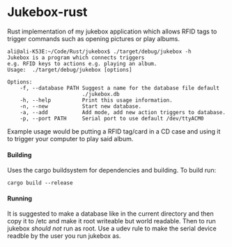 # Jukebox-rust

Rust implementation of my jukebox application which allows RFID tags to trigger commands such as opening pictures or play albums.

```
ali@ali-K53E:~/Code/Rust/jukebox$ ./target/debug/jukebox -h
Jukebox is a program which connects triggers
e.g. RFID keys to actions e.g. playing an album.
Usage:	./target/debug/jukebox [options]

Options:
    -f, --database PATH Suggest a name for the database file default
                        ./jukebox.db
    -h, --help          Print this usage information.
    -n, --new           Start new database.
    -a, --add           Add mode, add new action triggers to database.
    -p, --port PATH     Serial port to use default /dev/ttyACM0
```

Example usage would be putting a RFID tag/card in a CD case and using it to trigger your computer to play said album.

#### Building
Uses the cargo buildsystem for dependencies and building.
To build run:
```
cargo build --release
```

#### Running
It is suggested to make a database like in the current directory and then copy it to /etc and make it root writeable but world readable.
Then to run jukebox *should not* run as root.
Use a udev rule to make the serial device readble by the user you run jukebox as.

